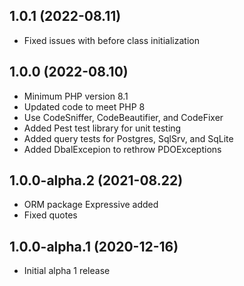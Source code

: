 ## 1.0.1 (2022-08.11)
- Fixed issues with before class initialization

## 1.0.0 (2022-08.10)
- Minimum PHP version 8.1
- Updated code to meet PHP 8
- Use CodeSniffer, CodeBeautifier, and CodeFixer
- Added Pest test library for unit testing
- Added query tests for Postgres, SqlSrv, and SqLite
- Added DbalExcepion to rethrow PDOExceptions

## 1.0.0-alpha.2 (2021-08.22)
- ORM package Expressive added
- Fixed quotes

## 1.0.0-alpha.1 (2020-12-16)
- Initial alpha 1 release